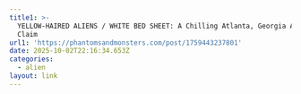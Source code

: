 ```yaml
---
title1: >-
  YELLOW-HAIRED ALIENS / WHITE BED SHEET: A Chilling Atlanta, Georgia Abduction
  Claim 
url1: 'https://phantomsandmonsters.com/post/1759443237801'
date: 2025-10-02T22:16:34.653Z
categories:
  - alien
layout: link
---
```


